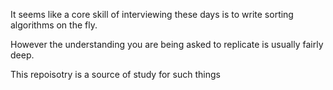 It seems like a core skill of interviewing these days is to write sorting algorithms on the fly.

However the understanding you are being asked to replicate is usually fairly deep.

This repoisotry is a source of study for such things
